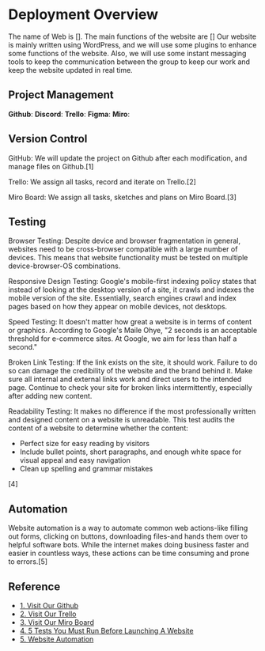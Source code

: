 # Deployment Overview
The name of Web is [].
The main functions of the website are []
Our website is mainly written using WordPress, and we will use some plugins to enhance some functions of the website.
Also, we will use some instant messaging tools to keep the communication between the group to keep our work and keep the website updated in real time.

## Project Management

**Github**:
**Discord**:
**Trello**:
**Figma**:
**Miro**:

## Version Control

<p>GitHub: We will update the project on Github after each modification, and manage files on Github.[1]</p>
<p>Trello: We assign all tasks, record and iterate on Trello.[2]</p>
<p>Miro Board: We assign all tasks, sketches and plans on Miro Board.[3]</p>

## Testing

<p>Browser Testing: Despite device and browser fragmentation in general, websites need to be cross-browser compatible with a large number of devices. This means that website functionality must be tested on multiple device-browser-OS combinations.</p>
<p>Responsive Design Testing: Google's mobile-first indexing policy states that instead of looking at the desktop version of a site, it crawls and indexes the mobile version of the site. Essentially, search engines crawl and index pages based on how they appear on mobile devices, not desktops.</p>
<p>Speed Testing: It doesn't matter how great a website is in terms of content or graphics. According to Google's Maile Ohye, "2 seconds is an acceptable threshold for e-commerce sites. At Google, we aim for less than half a second."</p>
<p>Broken Link Testing: If the link exists on the site, it should work. Failure to do so can damage the credibility of the website and the brand behind it. Make sure all internal and external links work and direct users to the intended page. Continue to check your site for broken links intermittently, especially after adding new content.</p>
<p>Readability Testing: It makes no difference if the most professionally written and designed content on a website is unreadable. This test audits the content of a website to determine whether the content:</p>

<ul>
<li>Perfect size for easy reading by visitors</li>
<li>Include bullet points, short paragraphs, and enough white space for visual appeal and easy navigation</li>
<li>Clean up spelling and grammar mistakes</li>
</ul>
[4]

## Automation

<p>Website automation is a way to automate common web actions-like filling out forms, clicking on buttons, downloading files-and hands them over to helpful software bots. While the internet makes doing business faster and easier in countless ways, these actions can be time consuming and prone to errors.[5]</p>

## Reference

<ul>
<li><a href="https://github.com/Tianyi2/2023_SP51_CMS_GroupB">1. Visit Our Github</a></li>
<li><a href="https://trello.com/invite/b/yb2bk5GC/ATTIea37c78a50d9dc8690e77df3b685c368A2789FF8/3402-ass2">2. Visit Our Trello</a></li>
<li><a href="https://miro.com/welcomeonboard/T3AxU2VZNHVOTTY0TkpCa3k3d1o5dU9pdGk2WkZ1N3VxZlhiSUFNdHB2aTdVZDYxWWo0UFE3MVM3RG5nWHlDcXwzNDU4NzY0NTE0MzYwOTk4OTMwfDI=?share_link_id=199624583707">3. Visit Our Miro Board</a></li>
<li><a href="https://www.browserstack.com/guide/testing-checklist-for-website-launch">4. 5 Tests You Must Run Before Launching A Website</a></li>
<li><a href="https://www.fortra.com/product-lines/automate/use/web-browser-automation">5. Website Automation</a></li>
</ul>